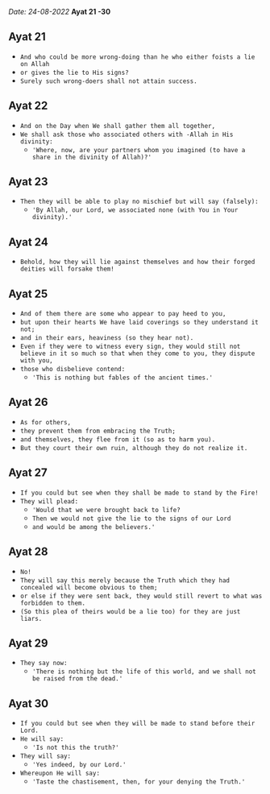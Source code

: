*Date: 24-08-2022*
**Ayat 21 -30**

## Ayat 21


- `And who could be more wrong-doing than he who either foists a lie on Allah`
- `or gives the lie to His signs?`
- `Surely such wrong-doers shall not attain success.`


## Ayat 22

- `And on the Day when We shall gather them all together,`
- `We shall ask those who associated others with -Allah in His divinity:`
  - `'Where, now, are your partners whom you imagined (to have a share in the divinity of Allah)?'`


## Ayat 23

- `Then they will be able to play no mischief but will say (falsely):`
  - `'By Allah, our Lord, we associated none (with You in Your divinity).'`


## Ayat 24

- `Behold, how they will lie against themselves and how their forged deities will forsake them!`


## Ayat 25

- `And of them there are some who appear to pay heed to you,`
- `but upon their hearts We have laid coverings so they understand it not;`
- `and in their ears, heaviness (so they hear not).`
- `Even if they were to witness every sign, they would still not believe in it so much so that when they come to you, they dispute with you,`
- `those who disbelieve contend:`
  - `'This is nothing but fables of the ancient times.'`


## Ayat 26

- `As for others,`
- `they prevent them from embracing the Truth;`
- `and themselves, they flee from it (so as to harm you).`
- `But they court their own ruin, although they do not realize it.`


## Ayat 27

- `If you could but see when they shall be made to stand by the Fire!`
- `They will plead:`
  - `'Would that we were brought back to life?`
  - `Then we would not give the lie to the signs of our Lord`
  - `and would be among the believers.'`


## Ayat 28

- `No!`
- `They will say this merely because the Truth which they had concealed will become obvious to them;`
- `or else if they were sent back, they would still revert to what was forbidden to them.`
- `(So this plea of theirs would be a lie too) for they are just liars.`

## Ayat 29

- `They say now:`
  - `'There is nothing but the life of this world, and we shall not be raised from the dead.'`


## Ayat 30

- `If you could but see when they will be made to stand before their Lord.`
- `He will say:`
  - `'Is not this the truth?'`
- `They will say:`
  - `'Yes indeed, by our Lord.'`
- `Whereupon He will say:`
  - `'Taste the chastisement, then, for your denying the Truth.'`